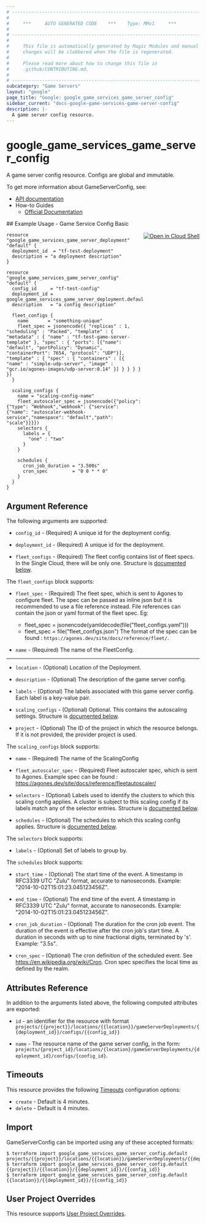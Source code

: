 ```yaml
---
# ----------------------------------------------------------------------------
#
#     ***     AUTO GENERATED CODE    ***    Type: MMv1     ***
#
# ----------------------------------------------------------------------------
#
#     This file is automatically generated by Magic Modules and manual
#     changes will be clobbered when the file is regenerated.
#
#     Please read more about how to change this file in
#     .github/CONTRIBUTING.md.
#
# ----------------------------------------------------------------------------
subcategory: "Game Servers"
layout: "google"
page_title: "Google: google_game_services_game_server_config"
sidebar_current: "docs-google-game-services-game-server-config"
description: |-
  A game server config resource.
---
```


# google\_game\_services\_game\_server\_config

A game server config resource. Configs are global and immutable.

To get more information about GameServerConfig, see:

* [API documentation](https://cloud.google.com/game-servers/docs/reference/rest/v1beta/projects.locations.gameServerDeployments.configs)
* How-to Guides
    * [Official Documentation](https://cloud.google.com/game-servers/docs)

<div class = "oics-button" style="float: right; margin: 0 0 -15px">
  <a href="https://console.cloud.google.com/cloudshell/open?cloudshell_git_repo=https%3A%2F%2Fgithub.com%2Fterraform-google-modules%2Fdocs-examples.git&cloudshell_working_dir=game_service_config_basic&cloudshell_image=gcr.io%2Fgraphite-cloud-shell-images%2Fterraform%3Alatest&open_in_editor=main.tf&cloudshell_print=.%2Fmotd&cloudshell_tutorial=.%2Ftutorial.md" target="_blank">
    <img alt="Open in Cloud Shell" src="//gstatic.com/cloudssh/images/open-btn.svg" style="max-height: 44px; margin: 32px auto; max-width: 100%;">
  </a>
</div>
## Example Usage - Game Service Config Basic


```hcl
resource "google_game_services_game_server_deployment" "default" {
  deployment_id  = "tf-test-deployment"
  description = "a deployment description"
}

resource "google_game_services_game_server_config" "default" {
  config_id     = "tf-test-config"
  deployment_id = google_game_services_game_server_deployment.default.deployment_id
  description   = "a config description"

  fleet_configs {
    name       = "something-unique"
    fleet_spec = jsonencode({ "replicas" : 1, "scheduling" : "Packed", "template" : { "metadata" : { "name" : "tf-test-game-server-template" }, "spec" : { "ports": [{"name": "default", "portPolicy": "Dynamic", "containerPort": 7654, "protocol": "UDP"}], "template" : { "spec" : { "containers" : [{ "name" : "simple-udp-server", "image" : "gcr.io/agones-images/udp-server:0.14" }] } } } } })
  }

  scaling_configs {
    name = "scaling-config-name"
    fleet_autoscaler_spec = jsonencode({"policy": {"type": "Webhook","webhook": {"service": {"name": "autoscaler-webhook-service","namespace": "default","path": "scale"}}}})
    selectors {
      labels = {
        "one" : "two"
      }
    }

    schedules {
      cron_job_duration = "3.500s"
      cron_spec         = "0 0 * * 0"
    }
  }
}
```

## Argument Reference

The following arguments are supported:


* `config_id` -
  (Required)
  A unique id for the deployment config.

* `deployment_id` -
  (Required)
  A unique id for the deployment.

* `fleet_configs` -
  (Required)
  The fleet config contains list of fleet specs. In the Single Cloud, there
  will be only one.
  Structure is [documented below](#nested_fleet_configs).


<a name="nested_fleet_configs"></a>The `fleet_configs` block supports:

* `fleet_spec` -
  (Required)
  The fleet spec, which is sent to Agones to configure fleet.
  The spec can be passed as inline json but it is recommended to use a file reference
  instead. File references can contain the json or yaml format of the fleet spec. Eg:
  * fleet_spec = jsonencode(yamldecode(file("fleet_configs.yaml")))
  * fleet_spec = file("fleet_configs.json")
  The format of the spec can be found :
  `https://agones.dev/site/docs/reference/fleet/`.

* `name` -
  (Required)
  The name of the FleetConfig.

- - -


* `location` -
  (Optional)
  Location of the Deployment.

* `description` -
  (Optional)
  The description of the game server config.

* `labels` -
  (Optional)
  The labels associated with this game server config. Each label is a
  key-value pair.

* `scaling_configs` -
  (Optional)
  Optional. This contains the autoscaling settings.
  Structure is [documented below](#nested_scaling_configs).

* `project` - (Optional) The ID of the project in which the resource belongs.
    If it is not provided, the provider project is used.


<a name="nested_scaling_configs"></a>The `scaling_configs` block supports:

* `name` -
  (Required)
  The name of the ScalingConfig

* `fleet_autoscaler_spec` -
  (Required)
  Fleet autoscaler spec, which is sent to Agones.
  Example spec can be found :
  https://agones.dev/site/docs/reference/fleetautoscaler/

* `selectors` -
  (Optional)
  Labels used to identify the clusters to which this scaling config
  applies. A cluster is subject to this scaling config if its labels match
  any of the selector entries.
  Structure is [documented below](#nested_selectors).

* `schedules` -
  (Optional)
  The schedules to which this scaling config applies.
  Structure is [documented below](#nested_schedules).


<a name="nested_selectors"></a>The `selectors` block supports:

* `labels` -
  (Optional)
  Set of labels to group by.

<a name="nested_schedules"></a>The `schedules` block supports:

* `start_time` -
  (Optional)
  The start time of the event.
  A timestamp in RFC3339 UTC "Zulu" format, accurate to nanoseconds. Example: "2014-10-02T15:01:23.045123456Z".

* `end_time` -
  (Optional)
  The end time of the event.
  A timestamp in RFC3339 UTC "Zulu" format, accurate to nanoseconds. Example: "2014-10-02T15:01:23.045123456Z".

* `cron_job_duration` -
  (Optional)
  The duration for the cron job event. The duration of the event is effective
  after the cron job's start time.
  A duration in seconds with up to nine fractional digits, terminated by 's'. Example: "3.5s".

* `cron_spec` -
  (Optional)
  The cron definition of the scheduled event. See
  https://en.wikipedia.org/wiki/Cron. Cron spec specifies the local time as
  defined by the realm.

## Attributes Reference

In addition to the arguments listed above, the following computed attributes are exported:

* `id` - an identifier for the resource with format `projects/{{project}}/locations/{{location}}/gameServerDeployments/{{deployment_id}}/configs/{{config_id}}`

* `name` -
  The resource name of the game server config, in the form:
  `projects/{project_id}/locations/{location}/gameServerDeployments/{deployment_id}/configs/{config_id}`.


## Timeouts

This resource provides the following
[Timeouts](/docs/configuration/resources.html#timeouts) configuration options:

- `create` - Default is 4 minutes.
- `delete` - Default is 4 minutes.

## Import


GameServerConfig can be imported using any of these accepted formats:

```
$ terraform import google_game_services_game_server_config.default projects/{{project}}/locations/{{location}}/gameServerDeployments/{{deployment_id}}/configs/{{config_id}}
$ terraform import google_game_services_game_server_config.default {{project}}/{{location}}/{{deployment_id}}/{{config_id}}
$ terraform import google_game_services_game_server_config.default {{location}}/{{deployment_id}}/{{config_id}}
```

## User Project Overrides

This resource supports [User Project Overrides](https://www.terraform.io/docs/providers/google/guides/provider_reference.html#user_project_override).
